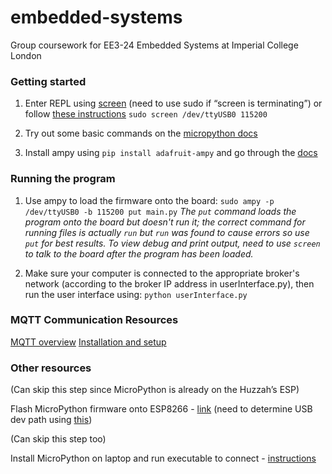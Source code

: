# embedded-systems
Group coursework for EE3-24 Embedded Systems at Imperial College London

### Getting started

1. Enter REPL using [screen](https://micropython.org/resources/docs/en/latest/wipy/wipy/tutorial/repl.html) (need to use sudo if “screen is terminating”) or follow [these instructions](https://learn.adafruit.com/micropython-basics-how-to-load-micropython-on-a-board/serial-terminal?view=all#serial-terminal)
`sudo screen /dev/ttyUSB0 115200`

2. Try out some basic commands on the [micropython docs](https://docs.micropython.org/en/latest/esp8266/esp8266/quickref.html)

3. Install ampy using `pip install adafruit-ampy` and go through the [docs](https://learn.adafruit.com/micropython-basics-load-files-and-run-code/overview)

### Running the program

1. Use ampy to load the firmware onto the board:
`sudo ampy -p /dev/ttyUSB0 -b 115200 put main.py`
*The `put` command loads the program onto the board but doesn't run it; the correct command for running files is actually `run` but `run` was found to cause errors so use `put` for best results. To view debug and print output, need to use `screen` to talk to the board after the program has been loaded.*

2. Make sure your computer is connected to the appropriate broker's network (according to the broker IP address in userInterface.py), then run the user interface using:
`python userInterface.py`

### MQTT Communication Resources
[MQTT overview](http://www.hivemq.com/blog/mqtt-essentials-part-3-client-broker-connection-establishment)
[Installation and setup](http://www.switchdoc.com/2016/02/tutorial-installing-and-testing-mosquitto-mqtt-on-raspberry-pi/)

### Other resources

(Can skip this step since MicroPython is already on the Huzzah’s ESP) 

Flash MicroPython firmware onto ESP8266 - [link](https://docs.micropython.org/en/latest/esp8266/esp8266/tutorial/intro.html) (need to determine USB dev path using [this](http://unix.stackexchange.com/questions/144029/command-to-determine-ports-of-a-device-like-dev-ttyusb0))

(Can skip this step too)

Install MicroPython on laptop and run executable to connect - [instructions](http://unix.stackexchange.com/questions/144029/command-to-determine-ports-of-a-device-like-dev-ttyusb0)
